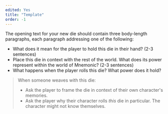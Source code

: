 ```yaml
---
edited: Yes
title: "Template"
order: -1
---
```


The opening text for your new die should contain three body-length paragraphs, each paragraph addressing one of the following:

- What does it mean for the player to hold this die in their hand? (2-3 sentences)
- Place this die in context with the rest of the world. What does its power represent within the world of Mnemonic? (2-3 sentences)
- What happens when the player rolls this die? What power does it hold?

> When someone weaves with this die:
> 
> - Ask the player to frame the die in context of their own character's memories.
> - Ask the player why their character rolls *this* die in particular. The character might not know themselves.
